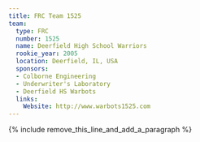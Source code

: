 ```yaml
---
title: FRC Team 1525
team:
  type: FRC
  number: 1525
  name: Deerfield High School Warriors
  rookie_year: 2005
  location: Deerfield, IL, USA
  sponsors:
  - Colborne Engineering
  - Underwriter's Laboratory
  - Deerfield HS Warbots
  links:
    Website: http://www.warbots1525.com
---
```


{% include remove_this_line_and_add_a_paragraph %}